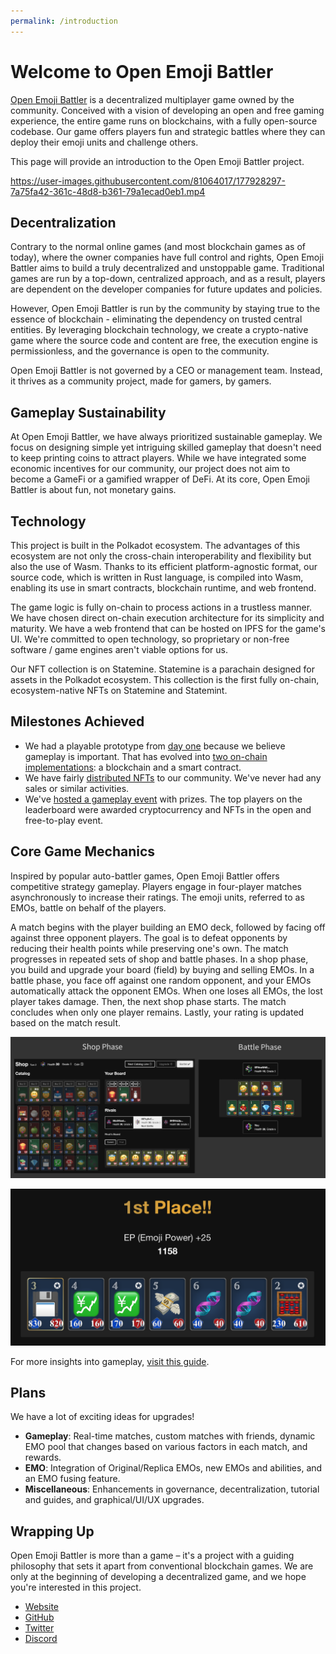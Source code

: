 ```yaml
---
permalink: /introduction
---
```


# Welcome to Open Emoji Battler

[Open Emoji Battler](https://game.open-emoji-battler.community) is a decentralized multiplayer game owned by the community. Conceived with a vision of developing an open and free gaming experience, the entire game runs on blockchains, with a fully open-source codebase. Our game offers players fun and strategic battles where they can deploy their emoji units and challenge others.

This page will provide an introduction to the Open Emoji Battler project.

https://user-images.githubusercontent.com/81064017/177928297-7a75fa42-361c-48d8-b361-79a1ecad0eb1.mp4

## Decentralization

Contrary to the normal online games (and most blockchain games as of today), where the owner companies have full control and rights, Open Emoji Battler aims to build a truly decentralized and unstoppable game. Traditional games are run by a top-down, centralized approach, and as a result, players are dependent on the developer companies for future updates and policies.

However, Open Emoji Battler is run by the community by staying true to the essence of blockchain - eliminating the dependency on trusted central entities. By leveraging blockchain technology, we create a crypto-native game where the source code and content are free, the execution engine is permissionless, and the governance is open to the community.

Open Emoji Battler is not governed by a CEO or management team. Instead, it thrives as a community project, made for gamers, by gamers.

## Gameplay Sustainability

At Open Emoji Battler, we have always prioritized sustainable gameplay. We focus on designing simple yet intriguing skilled gameplay that doesn't need to keep printing coins to attract players. While we have integrated some economic incentives for our community, our project does not aim to become a GameFi or a gamified wrapper of DeFi. At its core, Open Emoji Battler is about fun, not monetary gains.

## Technology

This project is built in the Polkadot ecosystem. The advantages of this ecosystem are not only the cross-chain interoperability and flexibility but also the use of Wasm. Thanks to its efficient platform-agnostic format, our source code, which is written in Rust language, is compiled into Wasm, enabling its use in smart contracts, blockchain runtime, and web frontend.

The game logic is fully on-chain to process actions in a trustless manner. We have chosen direct on-chain execution architecture for its simplicity and maturity. We have a web frontend that can be hosted on IPFS for the game's UI. We're committed to open technology, so proprietary or non-free software / game engines aren't viable options for us.

Our NFT collection is on Statemine. Statemine is a parachain designed for assets in the Polkadot ecosystem. This collection is the first fully on-chain, ecosystem-native NFTs on Statemine and Statemint.

## Milestones Achieved

- We had a playable prototype from [day one](https://polkaverse.com/@openemojibattler/announcing-substrate-game-open-emoji-battler-10178) because we believe gameplay is important. That has evolved into [two on-chain implementations](https://forum.open-emoji-battler.community/t/topic/55): a blockchain and a smart contract.
- We have fairly [distributed NFTs](https://forum.open-emoji-battler.community/t/topic/58) to our community. We've never had any sales or similar activities.
- We've [hosted a gameplay event](https://forum.open-emoji-battler.community/t/topic/63) with prizes. The top players on the leaderboard were awarded cryptocurrency and NFTs in the open and free-to-play event.

## Core Game Mechanics

Inspired by popular auto-battler games, Open Emoji Battler offers competitive strategy gameplay. Players engage in four-player matches asynchronously to increase their ratings. The emoji units, referred to as EMOs, battle on behalf of the players.

A match begins with the player building an EMO deck, followed by facing off against three opponent players. The goal is to defeat opponents by reducing their health points while preserving one's own. The match progresses in repeated sets of shop and battle phases. In a shop phase, you build and upgrade your board (field) by buying and selling EMOs. In a battle phase, you face off against one random opponent, and your EMOs automatically attack the opponent EMOs. When one loses all EMOs, the lost player takes damage. Then, the next shop phase starts. The match concludes when only one player remains. Lastly, your rating is updated based on the match result.

![phases|690x309](imgs/phases.jpeg)

![result|690x343, 50%](imgs/result.png)

For more insights into gameplay, [visit this guide](https://openemojibattler.github.io/open-emoji-battler/how-to-play).

## Plans

We have a lot of exciting ideas for upgrades!

- **Gameplay**: Real-time matches, custom matches with friends, dynamic EMO pool that changes based on various factors in each match, and rewards.
- **EMO**: Integration of Original/Replica EMOs, new EMOs and abilities, and an EMO fusing feature.
- **Miscellaneous**: Enhancements in governance, decentralization, tutorial and guides, and graphical/UI/UX upgrades.

## Wrapping Up

Open Emoji Battler is more than a game – it's a project with a guiding philosophy that sets it apart from conventional blockchain games. We are only at the beginning of developing a decentralized game, and we hope you're interested in this project.

- [Website](https://game.open-emoji-battler.community)
- [GitHub](https://github.com/OpenEmojiBattler/open-emoji-battler)
- [Twitter](https://twitter.com/OEB_community)
- [Discord](https://discord.gg/fvXzW8hFQ7)

